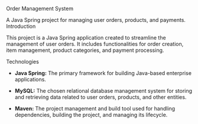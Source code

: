Order Management System

A Java Spring project for managing user orders, products, and payments.
Introduction

This project is a Java Spring application created to streamline the management
of user orders. It includes functionalities for order creation, item management,
product categories, and payment processing.

Technologies
 -  **Java Spring:** The primary framework for building Java-based enterprise applications.
   
 -  **MySQL:** The chosen relational database management system for storing and retrieving
   data related to user orders, products, and other entities.

  - **Maven:** The project management and build tool used for handling dependencies, building the project, and managing its lifecycle.

